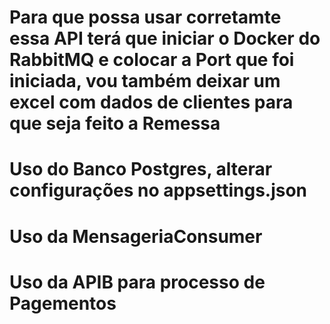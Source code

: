 # Para que possa usar corretamte essa API terá que iniciar o Docker do RabbitMQ e colocar a Port que foi iniciada, vou também deixar um excel com dados de clientes para que seja feito a Remessa
# Uso do Banco Postgres, alterar configurações no appsettings.json
# Uso da MensageriaConsumer
# Uso da APIB para processo de Pagementos
